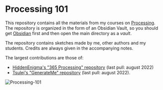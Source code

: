 # Processing 101

This repository contains all the materials from my courses on [Processing](https://processing.org/). The repository is organized in the form of an Obsidian Vault, so you should get [Obsidian](https://obsidian.md/) first and then open the main directory as a *vault*.

The repository contains sketches made by me, other authors and my students. Credits are always given in the accompanying notes.

The largest contributions are those of:

- [HiddenEnigma's "365 Processing" repository](https://github.com/hiddenenigma/365Processing) (last pull: august 2022)
- [Tsulej's "GenerateMe" repository](https://github.com/tsulej/GenerateMe#processing-3) (last pull: august 2022).

![Processing-101](https://user-images.githubusercontent.com/623043/187034558-5190a2ff-77e3-468f-9554-b0f01b74a959.jpg)

